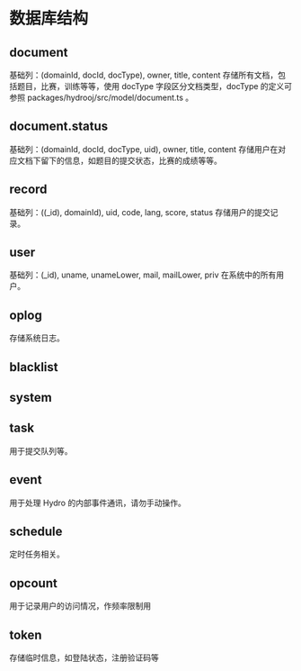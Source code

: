 # 数据库结构

## document

基础列：(domainId, docId, docType), owner, title, content
存储所有文档，包括题目，比赛，训练等等，使用 docType 字段区分文档类型，docType 的定义可参照 packages/hydrooj/src/model/document.ts 。

## document.status

基础列：(domainId, docId, docType, uid), owner, title, content
存储用户在对应文档下留下的信息，如题目的提交状态，比赛的成绩等等。

## record

基础列：((_id), domainId), uid, code, lang, score, status
存储用户的提交记录。

## user

基础列：(_id), uname, unameLower, mail, mailLower, priv
在系统中的所有用户。

## oplog

存储系统日志。

## blacklist

## system

## task

用于提交队列等。

## event

用于处理 Hydro 的内部事件通讯，请勿手动操作。

## schedule

定时任务相关。

## opcount

用于记录用户的访问情况，作频率限制用

## token

存储临时信息，如登陆状态，注册验证码等

